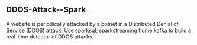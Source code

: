 ## DDOS-Attack--Spark

A website is periodically attacked by a botnet in a Distributed Denial of Service (DDOS) attack. 
Use sparksql, sparkstreaming flume kafka to build a real-time detector of DDOS attacks. 
